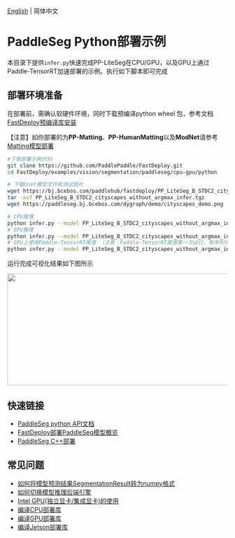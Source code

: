 [English](README.md) | 简体中文
# PaddleSeg Python部署示例
本目录下提供`infer.py`快速完成PP-LiteSeg在CPU/GPU，以及GPU上通过Paddle-TensorRT加速部署的示例。执行如下脚本即可完成

## 部署环境准备

在部署前，需确认软硬件环境，同时下载预编译python wheel 包，参考文档[FastDeploy预编译库安装](https://github.com/PaddlePaddle/FastDeploy/blob/develop/docs/cn/build_and_install#FastDeploy预编译库安装)

【注意】如你部署的为**PP-Matting**、**PP-HumanMatting**以及**ModNet**请参考[Matting模型部署](../../../ppmatting)

```bash
#下载部署示例代码
git clone https://github.com/PaddlePaddle/FastDeploy.git
cd FastDeploy/examples/vision/segmentation/paddleseg/cpu-gpu/python

# 下载Unet模型文件和测试图片
wget https://bj.bcebos.com/paddlehub/fastdeploy/PP_LiteSeg_B_STDC2_cityscapes_without_argmax_infer.tgz
tar -xvf PP_LiteSeg_B_STDC2_cityscapes_without_argmax_infer.tgz
wget https://paddleseg.bj.bcebos.com/dygraph/demo/cityscapes_demo.png

# CPU推理
python infer.py --model PP_LiteSeg_B_STDC2_cityscapes_without_argmax_infer --image cityscapes_demo.png --device cpu
# GPU推理
python infer.py --model PP_LiteSeg_B_STDC2_cityscapes_without_argmax_infer --image cityscapes_demo.png --device gpu
# GPU上使用Paddle-TensorRT推理 （注意：Paddle-TensorRT推理第一次运行，有序列化模型的操作，有一定耗时，需要耐心等待）
python infer.py --model PP_LiteSeg_B_STDC2_cityscapes_without_argmax_infer --image cityscapes_demo.png --device gpu --use_trt True
```

运行完成可视化结果如下图所示
<div  align="center">  
<img src="https://user-images.githubusercontent.com/16222477/191712880-91ae128d-247a-43e0-b1e3-cafae78431e0.jpg", width=512px, height=256px />
</div>

## 快速链接
- [PaddleSeg python API文档](https://www.paddlepaddle.org.cn/fastdeploy-api-doc/python/html/semantic_segmentation.html)
- [FastDeploy部署PaddleSeg模型概览](..)
- [PaddleSeg C++部署](../cpp)

## 常见问题
- [如何将模型预测结果SegmentationResult转为numpy格式](https://github.com/PaddlePaddle/FastDeploy/blob/develop/docs/cn/faq/vision_result_related_problems.md)
- [如何切换模型推理后端引擎](https://github.com/PaddlePaddle/FastDeploy/blob/develop/docs/cn/faq/how_to_change_backend.md)
- [Intel GPU(独立显卡/集成显卡)的使用](https://github.com/PaddlePaddle/FastDeploy/blob/develop/tutorials/intel_gpu/README.md)
- [编译CPU部署库](https://github.com/PaddlePaddle/FastDeploy/blob/develop/docs/cn/build_and_install/cpu.md)
- [编译GPU部署库](https://github.com/PaddlePaddle/FastDeploy/blob/develop/docs/cn/build_and_install/gpu.md)
- [编译Jetson部署库](https://github.com/PaddlePaddle/FastDeploy/blob/develop/docs/cn/build_and_install/jetson.md)
